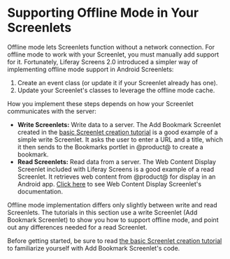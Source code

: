 # Supporting Offline Mode in Your Screenlets

Offline mode lets Screenlets function without a network connection. For offline 
mode to work with your Screenlet, you must manually add support for it. 
Fortunately, Liferay Screens 2.0 introduced a simpler way of implementing 
offline mode support in Android Screenlets: 

1.  Create an event class (or update it if your Screenlet already has one). 
2.  Update your Screenlet's classes to leverage the offline mode cache. 

How you implement these steps depends on how your Screenlet communicates with 
the server: 

- **Write Screenlets:** Write data to a server. The Add Bookmark Screenlet 
  created in the 
  [basic Screenlet creation tutorial](/develop/tutorials/-/knowledge_base/7-0/creating-android-screenlets) 
  is a good example of a simple write Screenlet. It asks the user to enter a URL 
  and a title, which it then sends to the Bookmarks portlet in @product@ 
  to create a bookmark. 
- **Read Screenlets:** Read data from a server. The Web Content Display 
  Screenlet included with Liferay Screens is a good example of a read Screenlet. 
  It retrieves web content from @product@ for display in an Android app. 
  [Click here](/develop/reference/-/knowledge_base/7-0/webcontentdisplayscreenlet-for-android) 
  to see Web Content Display Screenlet's documentation. 

Offline mode implementation differs only slightly between write and read 
Screenlets. The tutorials in this section use a write Screenlet (Add Bookmark 
Screenlet) to show you how to support offline mode, and point out any 
differences needed for a read Screenlet. 

Before getting started, be sure to read 
[the basic Screenlet creation tutorial](/develop/tutorials/-/knowledge_base/7-0/creating-android-screenlets) 
to familiarize yourself with Add Bookmark Screenlet's code. 
